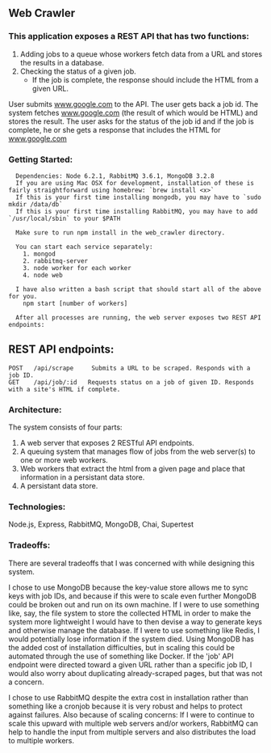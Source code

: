 ## Web Crawler

### This application exposes a REST API that has two functions:
1. Adding jobs to a queue whose workers fetch data from a URL and stores the results in a database.
2. Checking the status of a given job.
   * If the job is complete, the response should include the HTML from a given URL.

User submits www.google.com to the API. The user gets back a job id. The system fetches www.google.com (the result of which would be HTML) and stores the result. The user asks for the status of the job id and if the job is complete, he or she gets a response that includes the HTML for www.google.com

### Getting Started:
```
  Dependencies: Node 6.2.1, RabbitMQ 3.6.1, MongoDB 3.2.8
  If you are using Mac OSX for development, installation of these is fairly straightforward using homebrew: `brew install <x>`
  If this is your first time installing mongodb, you may have to `sudo mkdir /data/db`
  If this is your first time installing RabbitMQ, you may have to add `/usr/local/sbin` to your $PATH

  Make sure to run npm install in the web_crawler directory.

  You can start each service separately:
    1. mongod
    2. rabbitmq-server
    3. node worker for each worker
    4. node web

  I have also written a bash script that should start all of the above for you.
    npm start [number of workers]

  After all processes are running, the web server exposes two REST API endpoints:
```


## REST API endpoints:
```
POST   /api/scrape     Submits a URL to be scraped. Responds with a job ID.
GET    /api/job/:id   Requests status on a job of given ID. Responds with a site's HTML if complete.
```

### Architecture:
  The system consists of four parts:
  1. A web server that exposes 2 RESTful API endpoints.
  2. A queuing system that manages flow of jobs from the web server(s) to one or more web workers.
  3. Web workers that extract the html from a given page and place that information in a persistant data store.
  4. A persistant data store.

### Technologies:
  Node.js, Express, RabbitMQ, MongoDB, Chai, Supertest

### Tradeoffs:
  There are several tradeoffs that I was concerned with while designing this system.
  
  I chose to use MongoDB because the key-value store allows me to sync keys with job IDs, and because if this were to scale even further MongoDB could be broken out and run on its own machine. If I were to use something like, say, the file system to store the collected HTML in order to make the system more lightweight I would have to then devise a way to generate keys and otherwise manage the database. If I were to use something like Redis, I would potentially lose information if the system died. Using MongoDB has the added cost of installation difficulties, but in scaling this could be automated through the use of something like Docker. If the 'job' API endpoint were directed toward a given URL rather than a specific job ID, I would also worry about duplicating already-scraped pages, but that was not a concern. 
  
  I chose to use RabbitMQ despite the extra cost in installation rather than something like a cronjob because it is very robust and helps to protect against failures. Also because of scaling concerns: If I were to continue to scale this upward with multiple web servers and/or workers, RabbitMQ can help to handle the input from multiple servers and also distributes the load to multiple workers.